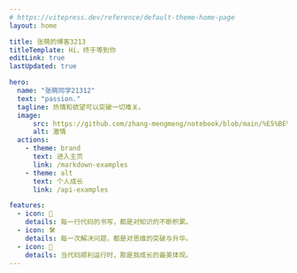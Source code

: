 ```yaml
---
# https://vitepress.dev/reference/default-theme-home-page
layout: home

title: 张萌的博客3213
titleTemplate: Hi，终于等到你
editLink: true
lastUpdated: true

hero:
  name: "张萌同学21312"
  text: "passion."
  tagline: 热情和欲望可以突破一切难关。 
  image:
      src: https://github.com/zhang-mengmeng/notebook/blob/main/%E5%BE%AE%E4%BF%A1%E5%9B%BE%E7%89%87_20250116224513.jpg?raw=true
      alt: 激情
  actions:
    - theme: brand
      text: 进入主页
      link: /markdown-examples
    - theme: alt
      text: 个人成长
      link: /api-examples

features:
  - icon: 🖖
    details: 每一行代码的书写，都是对知识的不断积累。
  - icon: 🛠
    details: 每一次解决问题，都是对思维的突破与升华。
  - icon: 💓
    details: 当代码顺利运行时，那是我成长的最美体现。
---
```


